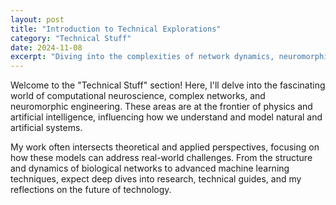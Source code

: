 ```yaml
---
layout: post
title: "Introduction to Technical Explorations"
category: "Technical Stuff"
date: 2024-11-08
excerpt: "Diving into the complexities of network dynamics, neuromorphic engineering, and computational neuroscience, this category will explore technical topics that drive modern science and technology."
---
```


Welcome to the "Technical Stuff" section! Here, I'll delve into the fascinating world of computational neuroscience, complex networks, and neuromorphic engineering. These areas are at the frontier of physics and artificial intelligence, influencing how we understand and model natural and artificial systems.

My work often intersects theoretical and applied perspectives, focusing on how these models can address real-world challenges. From the structure and dynamics of biological networks to advanced machine learning techniques, expect deep dives into research, technical guides, and my reflections on the future of technology.
